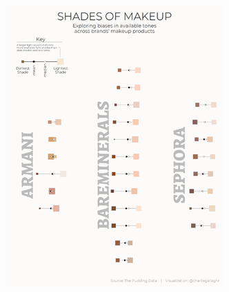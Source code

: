 ![makeup shades](https://github.com/charlie-gallagher/tidy-tuesday/blob/master/makeup_shades/makeup_shades.png)
